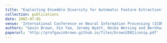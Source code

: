 ```yaml
---
title: "Exploiting Ensemble Diversity for Automatic Feature Extraction"
collection: publications
date: 2002-07-01
venue: 'International Conference on Neural Information Processing (ICONIP). Singapore'
authors: "Gavin Brown, Xin Yao, Jeremy Wyatt, Heiko Wersing and Bernhard Sendhoff"
paperurl: 'http://profgavinbrown.github.io/files/brown2002iconip.pdf'
---
```


